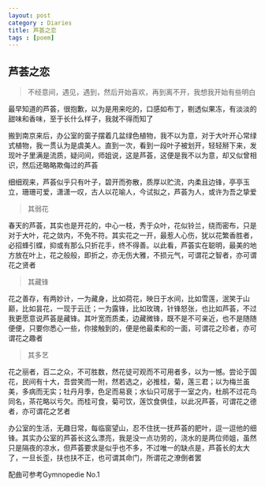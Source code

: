 ```yaml
---
layout: post
category : Diaries
title: 芦荟之恋
tags : [poem]
---
```

## 芦荟之恋 ##

> 不经意间，遇见，遇到，然后开始喜欢，再到离不开，我想我开始有些明白

 

 

最早知道的芦荟，很抱歉，以为是用来吃的，口感如布丁，剔透似果冻，有淡淡的甜味和香味，至于长什么样子，我就不得而知了

 

搬到南京来后，办公室的窗子摆着几盆绿色植物，我不以为意，对于大叶开心常绿式植物，我一贯认为是虞美人。直到一次，看到一段叶子被划开，轻轻掰下来，发现叶子里满是流质，疑问间，师姐说，这是芦荟，这便是我不以为意，却又似曾相识，然后还略略欺侮过的芦荟

 

细细观来，芦荟似乎只有叶子，碧开而弥散，质厚以贮流，内柔且边锋，亭亭玉立，珊珊可爱，潇潇一叹，古人以花喻人，今试拟之，芦荟为人，或许为吾之挚爱

 

> 其弱花

春天的芦荟，其实也是开花的，中心一枝，秀于众叶，花似铃兰，绕而密布，只是对于大叶，花之敛内，不免不符。其实花之一开，最惹人心伤，犹以花繁香胜者，必招蜂引蝶，抑或有那么只折花手，终不得善。以此看，芦荟实在聪明，最美的地方放在叶上，花之般般，即折之，亦无伤大雅，不损元气，可谓花之智者，亦可谓花之贤者

 

> 其藏锋

花之善存，有两妙计，一为藏身，比如荷花，映日于水间，比如雪莲，泯笑于山巅，比如昙花，一现于云迁；一为露锋，比如玫瑰，针锋怒张，也比如芦荟，不过我更愿意说芦荟是藏锋。其叶宽而质柔，边藏微锋，既不是不可亲近，也不是随随便便，只要你悉心一些，你接触到的，便是他最柔和的一面，可谓花之珍者，亦可谓花之趣者

 

> 其多艺

花之丽者，百二之众，不可胜数，然花徒可观而不可用者多，以为一憾。尝论于国花，民间有十大，吾尝笑而一附，然若选之，必推桂，菊，莲三君；以为梅兰虽美，多病而无实；牡丹月季，色足而易衰；水仙只可居于一室之内，杜鹃不过花鸟同名，茶花略以亏欠。而桂可食，菊可饮，莲饮食俱佳，以此况芦荟，可谓花之德者，亦可谓花之艺者

 

办公室的生活，无趣日常，每临窗望山，忍不住抚一抚芦荟的肥叶，逗一逗他的细锋。其实办公室的芦荟长这么漂亮，我是没一点功劳的，浇水的是两位师姐，虽然只是隔夜的凉水，但芦荟要求是似乎也不多，不过唯一的缺点是，芦荟长的太大了，一旦长歪，扶也扶不正，也可谓其命门，所谓花之潦倒者罢

 

配曲可参考Gymnopedie No.1
